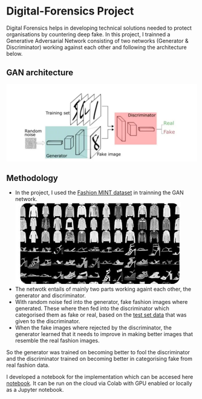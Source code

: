 # Digital-Forensics Project

Digital Forensics helps in developing technical solutions needed to protect organisations by countering deep fake. In this project, I trainned a Generative Adversarial Network consisting of two networks (Generator & Discriminator) working against each other and following the architecture below.
## GAN architecture

![GAN](GAN.JPG)

## Methodology
* In the project, I used the [Fashion MINT dataset](https://www.kaggle.com/datasets/zalando-research/fashionmnist) in trainning the GAN network.
![Fashion_MNIST](Fashion_MNIST.JPG)
* The netwotk entails of mainly two parts working againt each other, the generator and discriminator.
* With random noise fed into the generator, fake fashion images where generated. These where then fed into the discriminator which categorised them as fake or real, based on the [test set data](https://www.kaggle.com/datasets/zalando-research/fashionmnist?select=fashion-mnist_test.csv) that was given to the discriminator.
* When the fake images where rejected by the discriminator, the generator learned that it needs to improve in making better images that resemble the real fashion images.

So the generator was trained on becoming better to fool the discriminator and the discriminator trained on becoming better in categorising fake from real fashion data.

I developed a notebook for the implementation which can be accesed here [notebook](digital_forensics_project.py).
It can be run on the cloud via Colab with GPU enabled or locally as a Jupyter notebook.

